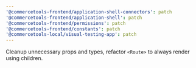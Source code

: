 ```yaml
---
'@commercetools-frontend/application-shell-connectors': patch
'@commercetools-frontend/application-shell': patch
'@commercetools-frontend/permissions': patch
'@commercetools-frontend/constants': patch
'@commercetools-local/visual-testing-app': patch
---
```


Cleanup unnecessary props and types, refactor `<Route>` to always render using children.
